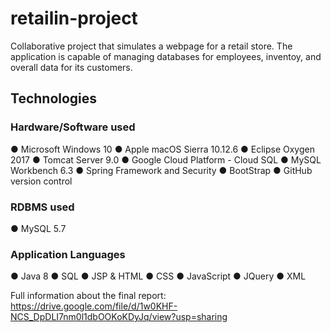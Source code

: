 # retailin-project

Collaborative project that simulates a webpage for a retail store. The application is capable of managing databases for employees, inventoy, and overall data for its customers. 

## Technologies
### Hardware/Software used
● Microsoft Windows 10
● Apple macOS Sierra 10.12.6
● Eclipse Oxygen 2017
● Tomcat Server 9.0
● Google Cloud Platform - Cloud SQL
● MySQL Workbench 6.3
● Spring Framework and Security
● BootStrap
● GitHub version control

### RDBMS used
● MySQL 5.7

### Application Languages
● Java 8
● SQL
● JSP & HTML
● CSS
● JavaScript
● JQuery
● XML

Full information about the final report: https://drive.google.com/file/d/1w0KHF-NCS_DpDLI7nm0l1dbOOKoKDyJq/view?usp=sharing
